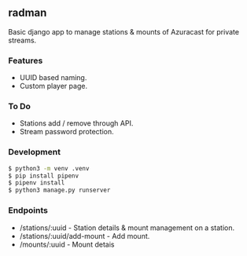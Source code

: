 ## radman

Basic django app to manage stations & mounts of Azuracast for private streams.

### Features
- UUID based naming.
- Custom player page.

### To Do
- Stations add / remove through API.
- Stream password protection.

### Development
```bash
$ python3 -m venv .venv
$ pip install pipenv
$ pipenv install
$ python3 manage.py runserver
```

### Endpoints

- /stations/:uuid           - Station details & mount management on a station.
- /stations/:uuid/add-mount - Add mount.
- /mounts/:uuid             - Mount detais
